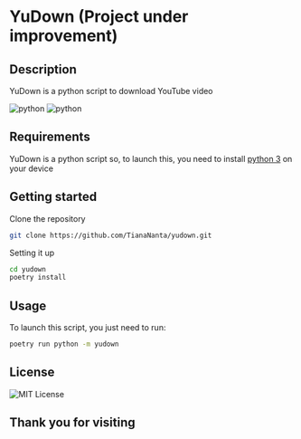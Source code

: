 <h1>YuDown (Project under improvement)</h1>

<h2>Description</h2>
<p>YuDown is a python script to download YouTube video</p>

![python](https://img.shields.io/badge/python-3.9.2-blue)
![python](https://img.shields.io/badge/pytube-12.1.2-red)

<h2>Requirements</h2>
<p>YuDown is a python script so, to launch this, you need to install <a href="https://www.python.org/downloads/">python 3</a> on your device</p>

<h2>Getting started</h2>

Clone the repository

```bash
git clone https://github.com/TianaNanta/yudown.git
```

Setting it up

```bash
cd yudown
poetry install
```

<h2>Usage</h2>

To launch this script, you just need to run:

```bash
poetry run python -m yudown
```

## License

![MIT License](https://img.shields.io/badge/License-MIT-green.svg)

## Thank you for visiting
